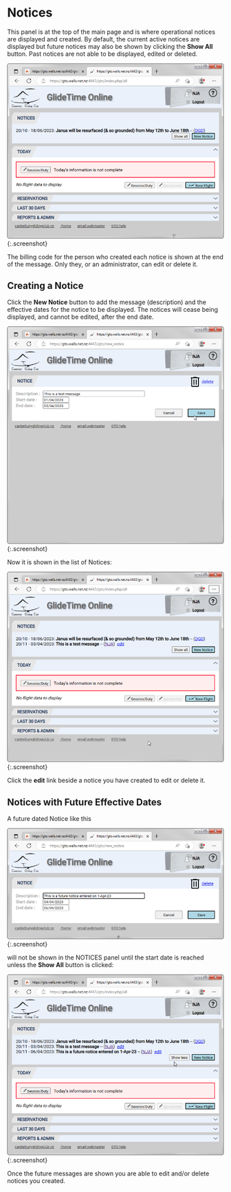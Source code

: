# Notices

This panel is at the top of the main page and is where operational notices are displayed and created.  By default, the current active notices are displayed but future notices may also be shown by clicking the **Show All** button.  Past notices are not able to be displayed, edited or deleted.

![Current Notices](./assets/images/GTO_Notices_Current.png){:.screenshot}

The billing code for the person who created each notice is shown at the end of the message.  Only they, or an administrator, can edit or delete it.

## Creating a Notice

Click the **New Notice** button to add the message (description) and the effective dates for the notice to be displayed.  The notices will cease being displayed, and cannot be edited, after the end date.

![Create new Notice](./assets/images/GTO_Notices_Create_New_Notices.png){:.screenshot}

Now it is shown in the list of Notices:

![Here's my notice](./assets/images/GTO_Notices_Current_and_New.png){:.screenshot}

Click the **edit** link beside a notice you have created to edit or delete it.

## Notices with Future Effective Dates

A future dated Notice like this

![Future Notice](./assets/images/GTO_Notices_Create_New_Future_Notice.png){:.screenshot}

will not be shown in the NOTICES panel until the start date is reached unless the **Show All** button is clicked:

![Showing All Notices](./assets/images/GTO_Notices_Future.png){:.screenshot}

Once the future messages are shown you are able to edit and/or delete notices you created.
